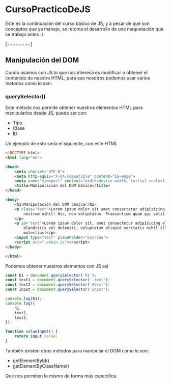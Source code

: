 # CursoPracticoDeJS

Este es la continuación del curso básico de JS, y a pesar de que son conceptos que ya manejo, se retoma el desarrollo de una maquetación que se trabajo antes :)

[========]

## Manipulación del DOM

Cundo usamos con JS lo que nos interesa es modificar o obtener el contenido de nuestro HTML, para eso nosotros podemos usar varios metodos como lo son:

### querySelector()

Este método nos permite obtener nuestros elementos HTML para manipularlos desde JS, puede ser con:

- Tipo
- Clase
- ID

Un ejemplo de esto sería el siguiente, con este HTML

```html
<!DOCTYPE html>
<html lang="en">

<head>
    <meta charset="UTF-8">
    <meta http-equiv="X-UA-Compatible" content="IE=edge">
    <meta name="viewport" content="width=device-width, initial-scale=1.0">
    <title>Manipulación del DOM básica</title>
</head>

<body>
    <h1>Manipulación del DOM básica</h1>
    <p class="text">Lorem ipsum dolor sit amet consectetur adipisicing elit. Accusamus, at labore neque quod rerum
        nostrum nihil! Hic, non voluptatum. Praesentium quam qui velit dolores sit! Corrupti quos laboriosam libero aut.
    </p>
    <p id="text">Lorem ipsum dolor sit, amet consectetur adipisicing elit. Omnis sed ut voluptates quisquam illo dolores
        blanditiis vel deleniti, voluptatum aliquid veritatis nihil illum cupiditate fugiat excepturi neque corporis in
        molestias!</p>
    <input type="text" placeholder="Escribe">
    <script src="./main.js"></script>
</body>

</html>
```

Podemos obtener nuestros elementos con JS así

```javascript
const h1 = document.querySelector('h1');
const text1 = document.querySelector('.text');
const text2 = document.querySelector('#text');
const input = document.querySelector('input');

console.log(h1);
console.log({
    h1,
    text1,
    text2,
});

function valueInput() {
    return input.value;
}
```

También existen otros métodos para manipular el DOM como lo son:

- getElementById()
- getElementByClassName()

Qué nos permiten lo mismo de forma más especifica.
